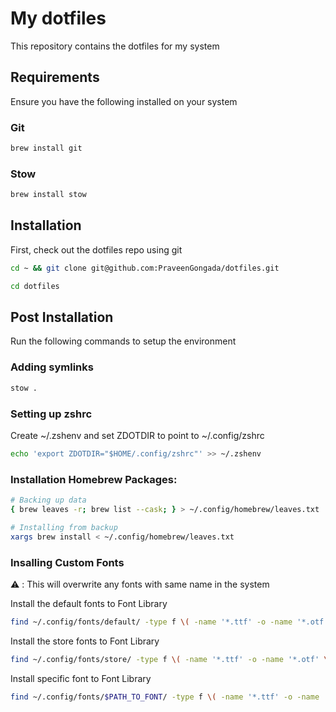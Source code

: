 # My dotfiles

This repository contains the dotfiles for my system

## Requirements

Ensure you have the following installed on your system

### Git

```bash
brew install git
```

### Stow

```bash
brew install stow
```

## Installation

First, check out the dotfiles repo using git

```bash
cd ~ && git clone git@github.com:PraveenGongada/dotfiles.git
```

```bash
cd dotfiles
```

## Post Installation

Run the following commands to setup the environment

### Adding symlinks

```bash
stow .
```

### Setting up zshrc

Create ~/.zshenv and set ZDOTDIR to point to ~/.config/zshrc

```bash
echo 'export ZDOTDIR="$HOME/.config/zshrc"' >> ~/.zshenv
```

### Installation Homebrew Packages:

```bash
# Backing up data
{ brew leaves -r; brew list --cask; } > ~/.config/homebrew/leaves.txt
```

```bash
# Installing from backup
xargs brew install < ~/.config/homebrew/leaves.txt
```

### Insalling Custom Fonts

⚠️ : This will overwrite any fonts with same name in the system

Install the default fonts to Font Library

```bash
find ~/.config/fonts/default/ -type f \( -name '*.ttf' -o -name '*.otf' \) -exec cp {} ~/Library/Fonts/ \;
```

Install the store fonts to Font Library

```bash
find ~/.config/fonts/store/ -type f \( -name '*.ttf' -o -name '*.otf' \) -exec cp {} ~/Library/Fonts/ \;
```

Install specific font to Font Library

```bash
find ~/.config/fonts/$PATH_TO_FONT/ -type f \( -name '*.ttf' -o -name '*.otf' \) -exec cp {} ~/Library/Fonts/ \;
```
